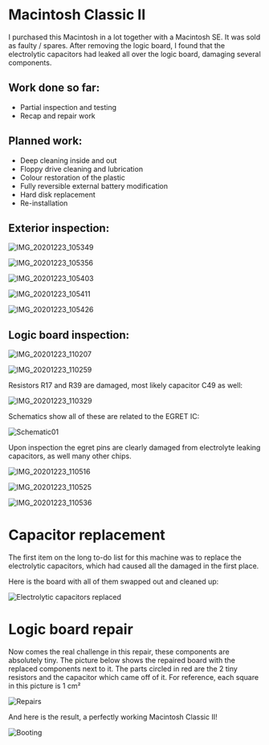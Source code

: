 # Macintosh Classic II

I purchased this Macintosh in a lot together with a Macintosh SE. It was sold as faulty / spares. After removing the logic board, I found that the electrolytic capacitors had leaked all over the logic board, damaging several components.

## Work done so far: 

* Partial inspection and testing
* Recap and repair work

## Planned work: 

* Deep cleaning inside and out
* Floppy drive cleaning and lubrication
* Colour restoration of the plastic
* Fully reversible external battery modification
* Hard disk replacement
* Re-installation

## Exterior inspection:

![IMG_20201223_105349](IMG_20201223_105349.jpg)

![IMG_20201223_105356](IMG_20201223_105356.jpg)

![IMG_20201223_105403](IMG_20201223_105403.jpg)

![IMG_20201223_105411](IMG_20201223_105411.jpg)

![IMG_20201223_105426](IMG_20201223_105426.jpg)

## Logic board inspection:

![IMG_20201223_110207](IMG_20201223_110207.jpg)

![IMG_20201223_110259](IMG_20201223_110259.jpg)

Resistors R17 and R39 are damaged, most likely capacitor C49 as well: 

![IMG_20201223_110329](IMG_20201223_110329.jpg)

<!-- On the other side of the board R17 and possibly R18 were also burned out.

![IMG_20201223_110355](IMG_20201223_110355.jpg) -->

Schematics show all of these are related to the EGRET IC:

![Schematic01](Schematic01.png)

Upon inspection the egret pins are clearly damaged from electrolyte leaking capacitors, as well many other chips.

![IMG_20201223_110516](IMG_20201223_110516.jpg)

![IMG_20201223_110525](IMG_20201223_110525.jpg)

![IMG_20201223_110536](IMG_20201223_110536.jpg)

# Capacitor replacement

The first item on the long to-do list for this machine was to replace the electrolytic capacitors, which had caused all the damaged in the first place.

Here is the board with all of them swapped out and cleaned up:

![Electrolytic capacitors replaced](IMG_20210218_151512.jpg)

# Logic board repair

Now comes the real challenge in this repair, these components are absolutely tiny. The picture below shows the repaired board with the replaced components next to it. The parts circled in red are the 2 tiny resistors and the capacitor which came off of it. For reference, each square in this picture is 1 cm²

![Repairs](IMG_20210218_195716.jpg)

<!-- Still to be replaced:

C66 10pf??
R72 ?? -->

And here is the result, a perfectly working Macintosh Classic II!

![Booting](IMG_20210218_201000.jpg)